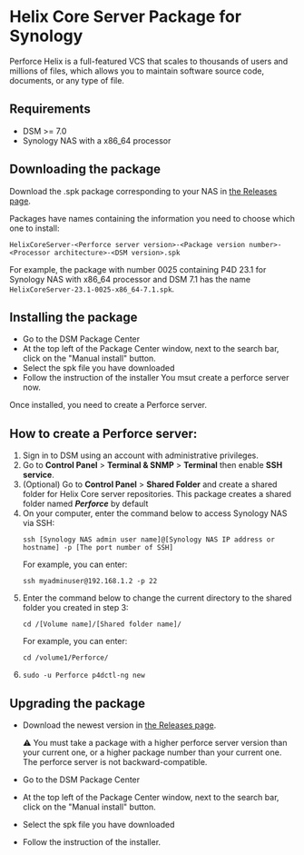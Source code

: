 # Helix Core Server Package for Synology

Perforce Helix is a full-featured VCS that scales to thousands of users and millions of files, which allows you to maintain software source code, documents, or any type of file.


## Requirements

- DSM >= 7.0
- Synology NAS with a x86_64 processor

## Downloading the package

Download the .spk package corresponding to your NAS in [the Releases page](https://github.com/FrozenStormInteractive/Perforce-Synology/releases).

Packages have names containing the information you need to choose which one to install:
```
HelixCoreServer-<Perforce server version>-<Package version number>-<Processor architecture>-<DSM version>.spk 
```

For example, the package with number 0025 containing P4D 23.1 for Synology NAS with x86_64 processor and DSM 7.1 has the name `HelixCoreServer-23.1-0025-x86_64-7.1.spk`.

## Installing the package

- Go to the DSM Package Center
- At the top left of the Package Center window, next to the search bar, click on the "Manual install" button.
- Select the spk file you have downloaded
- Follow the instruction of the installer
You msut create a perforce server now.

Once installed, you need to create a Perforce server.

## How to create a Perforce server:
1. Sign in to DSM using an account with administrative privileges.
1. Go to **Control Panel** > **Terminal & SNMP** > **Terminal** then enable **SSH service**.
1. (Optional) Go to **Control Panel** > **Shared Folder** and create a shared folder for Helix Core server repositories.
   This package creates a  shared folder named ***Perforce*** by default
1. On your computer, enter the command below to access Synology NAS via SSH:
   ```
   ssh [Synology NAS admin user name]@[Synology NAS IP address or hostname] -p [The port number of SSH]
   ```
   For example, you can enter:
   ```
   ssh myadminuser@192.168.1.2 -p 22
   ```
1. Enter the command below to change the current directory to the shared folder you created in step 3:
   ```
   cd /[Volume name]/[Shared folder name]/
   ```
   For example, you can enter:
   ```
   cd /volume1/Perforce/
   ```
1. 
   ```
   sudo -u Perforce p4dctl-ng new
   ```

## Upgrading the package

- Download the newest version in [the Releases page](https://github.com/FrozenStormInteractive/Perforce-Synology/releases). 
  
  :warning: You must take a package with a higher perforce server version than your current one, or a higher package number than your current one. The perforce server is not backward-compatible.
- Go to the DSM Package Center
- At the top left of the Package Center window, next to the search bar, click on the "Manual install" button.
- Select the spk file you have downloaded
- Follow the instruction of the installer.
